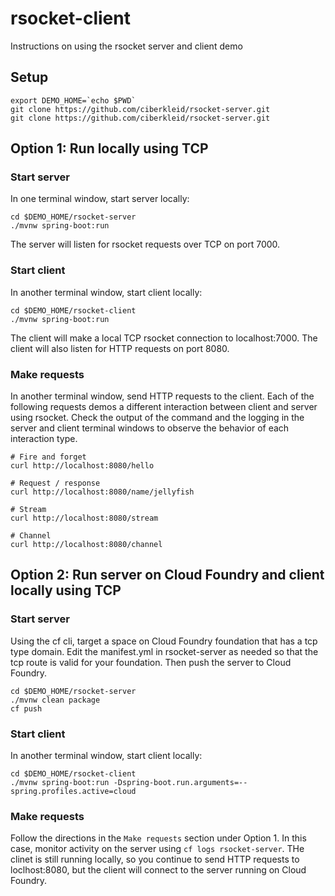# rsocket-client

Instructions on using the rsocket server and client demo

## Setup
```
export DEMO_HOME=`echo $PWD`
git clone https://github.com/ciberkleid/rsocket-server.git
git clone https://github.com/ciberkleid/rsocket-server.git
```

## Option 1: Run locally using TCP

### Start server
In one terminal window, start server locally:
```
cd $DEMO_HOME/rsocket-server
./mvnw spring-boot:run
```

The server will listen for rsocket requests over TCP on port 7000.

### Start client
In another terminal window, start client locally:
```
cd $DEMO_HOME/rsocket-client
./mvnw spring-boot:run
```

The client will make a local TCP rsocket connection to localhost:7000.
The client will also listen for HTTP requests on port 8080.

### Make requests
In another terminal window, send HTTP requests to the client. Each of the following requests demos a different interaction between client and server using rsocket. Check the output of the command and the logging in the server and client terminal windows to observe the behavior of each interaction type.

```
# Fire and forget
curl http://localhost:8080/hello

# Request / response
curl http://localhost:8080/name/jellyfish

# Stream
curl http://localhost:8080/stream

# Channel
curl http://localhost:8080/channel

```

## Option 2: Run server on Cloud Foundry and client locally using TCP

### Start server
Using the cf cli, target a space on  Cloud Foundry foundation that has a tcp type domain.
Edit the manifest.yml in rsocket-server as needed so that the tcp route is valid for your foundation.
Then push the server to Cloud Foundry.
```
cd $DEMO_HOME/rsocket-server
./mvnw clean package
cf push
```

### Start client
In another terminal window, start client locally:
```
cd $DEMO_HOME/rsocket-client
./mvnw spring-boot:run -Dspring-boot.run.arguments=--spring.profiles.active=cloud

```

### Make requests
Follow the directions in the `Make requests` section under Option 1. In this case, monitor activity on the server using `cf logs rsocket-server`. THe clinet is still running locally, so you continue to send HTTP requests to loclhost:8080, but the client will connect to the server running on Cloud Foundry.
